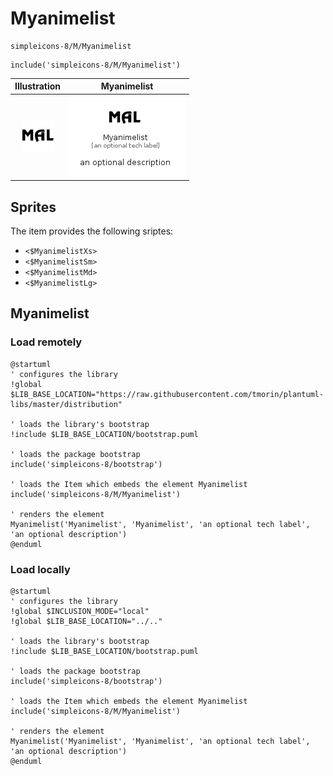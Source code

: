 # Myanimelist


```text
simpleicons-8/M/Myanimelist
```

```text
include('simpleicons-8/M/Myanimelist')
```



| Illustration | Myanimelist |
| :---: | :---: |
| ![illustration for Illustration](../../simpleicons-8/M/Myanimelist.png) | ![illustration for Myanimelist](../../simpleicons-8/M/Myanimelist.Local.png) |



## Sprites
The item provides the following sriptes:

- `<$MyanimelistXs>`
- `<$MyanimelistSm>`
- `<$MyanimelistMd>`
- `<$MyanimelistLg>`





## Myanimelist

### Load remotely
```plantuml
@startuml
' configures the library
!global $LIB_BASE_LOCATION="https://raw.githubusercontent.com/tmorin/plantuml-libs/master/distribution"

' loads the library's bootstrap
!include $LIB_BASE_LOCATION/bootstrap.puml

' loads the package bootstrap
include('simpleicons-8/bootstrap')

' loads the Item which embeds the element Myanimelist
include('simpleicons-8/M/Myanimelist')

' renders the element
Myanimelist('Myanimelist', 'Myanimelist', 'an optional tech label', 'an optional description')
@enduml
```

### Load locally
```plantuml
@startuml
' configures the library
!global $INCLUSION_MODE="local"
!global $LIB_BASE_LOCATION="../.."

' loads the library's bootstrap
!include $LIB_BASE_LOCATION/bootstrap.puml

' loads the package bootstrap
include('simpleicons-8/bootstrap')

' loads the Item which embeds the element Myanimelist
include('simpleicons-8/M/Myanimelist')

' renders the element
Myanimelist('Myanimelist', 'Myanimelist', 'an optional tech label', 'an optional description')
@enduml
```

